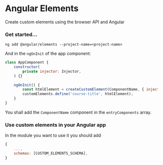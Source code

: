 # Angular Elements
Create custom elements using the browser API and Angular


### Get started...
```shell script
ng add @angular/elements --project-name=<project-name>
```
And in the `ngOnInit` of the app component:
```javascript
class AppComponent {
    constructor(
        private injector: Injector,
    ) {}
    
    ngOnInit() {
        const htmlElement = createCustomElement(ComponentName, { injector: this.injector });
        customElements.define('course-title', htmlElement);
    }
}
```
You shall add the `ComponentName` component in the `entryComponents` array.

### Use custom elements in your Angular app
In the module you want to use it you should add
```js
{
    ...,
    schemas: [CUSTOM_ELEMENTS_SCHEMA],
}
```
